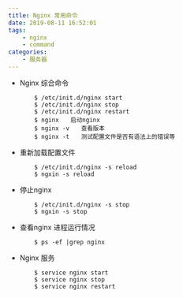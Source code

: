 ```yaml
---
title: Nginx 常用命令
date: 2019-08-11 16:52:01
tags:
    - nginx
    - command
categories:
    - 服务器
---
```



- Nginx 综合命令
    ```
        $ /etc/init.d/nginx start
        $ /etc/init.d/nginx stop
        $ /etc/init.d/nginx restart
        $ nginx　　启动nginx
        $ nginx -v　　查看版本
        $ nginx -t　　测试配置文件是否有语法上的错误等
    ```


- 重新加载配置文件
    ```
        $ /etc/init.d/nginx -s reload 
        $ ngxin -s reload
    ``` 

- 停止nginx
    ```
        $ /etc/init.d/nginx -s stop
        $ ngxin -s stop
    ``` 

- 查看nginx 进程运行情况
    ```
        $ ps -ef |grep nginx
    ``` 

- Nginx 服务
    ```
        $ service nginx start
        $ service nginx stop
        $ service nginx restart
    ``` 
